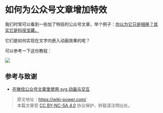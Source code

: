 # 如何为公众号文章增加特效

我们时常可以看到一些加了特技的公众号文章，举个例子：[你以为它只是相册？其实它是科技宝藏。](https://mp.weixin.qq.com/s?__biz=MzIwOTA2MzYwNA==&mid=2247495476&idx=1&sn=3b7adb89a724b504ba07df76a5524ba9&chksm=977b34efa00cbdf9d14f4c19028fabd256a2e5fc918918c5d33a34b359573d0f5e1f6c2c7316&scene=38##wechat_redirect)

它们是如何实现在文字内嵌入动画效果的呢？

可以参考一下这份教程：

[![](https://img.wiki-power.com/d/wiki-media/img/20200310182440.png)](http://wechat-svg.projects.linwise.com/)

## 参考与致谢

- [在微信公众号文章里使用 svg 动画与交互](http://wechat-svg.projects.linwise.com/)

> 原文地址：<https://wiki-power.com/>  
> 本篇文章受 [CC BY-NC-SA 4.0](https://creativecommons.org/licenses/by/4.0/deed.zh) 协议保护，转载请注明出处。
